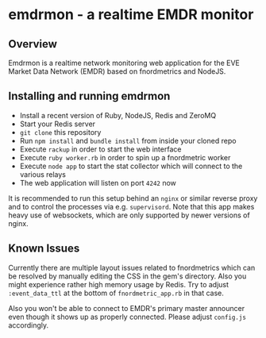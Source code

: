 # emdrmon - a realtime EMDR monitor

## Overview

Emdrmon is a realtime network monitoring web application for the EVE Market Data Network (EMDR) based on fnordmetrics and NodeJS.

## Installing and running emdrmon

* Install a recent version of Ruby, NodeJS, Redis and ZeroMQ
* Start your Redis server
* `git clone` this repository
* Run `npm install` and `bundle install` from inside your cloned repo
* Execute `rackup` in order to start the web interface
* Execute `ruby worker.rb` in order to spin up a fnordmetric worker
* Execute `node app` to start the stat collector which will connect to the various relays
* The web application will listen on port `4242` now

It is recommended to run this setup behind an `nginx` or similar reverse proxy and to control the processes via e.g. `supervisord`. Note that this app makes heavy use of websockets, which are only supported by newer versions of nginx.

## Known Issues

Currently there are multiple layout issues related to fnordmetrics which can be resolved by manually editing the CSS in the gem's directory. Also you might experience rather high memory usage by Redis. Try to adjust `:event_data_ttl` at the bottom of `fnordmetric_app.rb` in that case.

Also you won't be able to connect to EMDR's primary master announcer even though it shows up as properly connected. Please adjust `config.js` accordingly.
